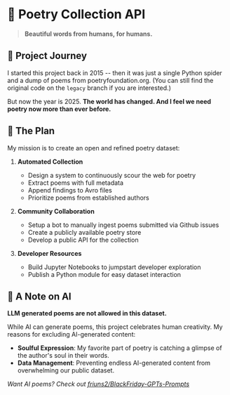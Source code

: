 # 📜 Poetry Collection API

> **Beautiful words from humans, for humans.**

## 🌟 Project Journey

I started this project back in 2015 -- then it was just a single Python spider and a dump of poems from poetryfoundation.org. (You can still find the original code on the `legacy` branch if you are interested.)

But now the year is 2025. **The world has changed. And I feel we need poetry now more than ever before.**

## 🚀 The Plan

My mission is to create an open and refined poetry dataset:

1. **Automated Collection**
   - Design a system to continuously scour the web for poetry
   - Extract poems with full metadata
   - Append findings to Avro files
   - Prioritize poems from established authors

2. **Community Collaboration**
   - Setup a bot to manually ingest poems submitted via Github issues
   - Create a publicly available poetry store
   - Develop a public API for the collection

3. **Developer Resources**
   - Build Jupyter Notebooks to jumpstart developer exploration
   - Publish a Python module for easy dataset interaction

## 🤖 A Note on AI

**LLM generated poems are not allowed in this dataset.**

While AI can generate poems, this project celebrates human creativity. My reasons for excluding AI-generated content:

- **Soulful Expression**: My favorite part of poetry is catching a glimpse of the author's soul in their words.
- **Data Management**: Preventing endless AI-generated content from overwhelming our public dataset.

*Want AI poems? Check out [friuns2/BlackFriday-GPTs-Prompts](https://github.com/friuns2/BlackFriday-GPTs-Prompts/blob/main/gpts/poetry-writer.md)*